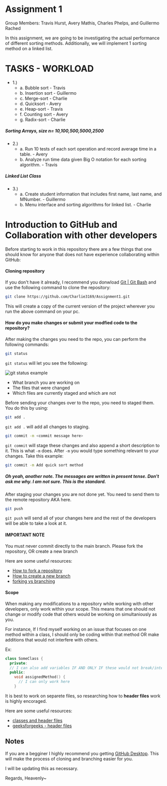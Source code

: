 # Assignment 1
Group Members: Travis Hurst, Avery Mathis, Charles Phelps, and Guillermo Rached

In this assignment, we are going to be investigating the actual performance of different sorting methods.  Additionally, we will implement 1 sorting method on a linked list.  

# TASKS - WORKLOAD

- 1.)
  - a.	Bubble sort - Travis
  - b.	Insertion sort - Guillermo
  - c.	Merge-sort - Charlie
  - d.	Quicksort - Avery
  - e.	Heap-sort - Travis
  - f.	Counting sort - Avery
  - g.	Radix-sort - Charlie

##### Sorting Arrays, size n= 10,100,500,5000,2500
- 2.) 
  - a. Run 10 tests of each sort operation and record average time in a table. - Avery
  - b. Analyze run time data given Big O notation for each sorting algorithm. - Travis

##### Linked List Class
- 3.) 
  - a. Create student information that includes first name, last name, and MNumber. - Guillermo
  - b. Menu interface and sorting algorithms for linked list. - Charlie



# Introduction to GitHub and Collaboration with other developers
Before starting to work in this repository there are a few things that one should know for anyone that does not have experience collaborating within GitHub: 

#### Cloning repository
If you don't have it already, I recommend you donwload [Git | Git Bash](https://git-scm.com/downloads) and use the following command to clone the repository:

```bash
git clone https://github.com/Charlie3169/Assignment1.git
```

This will create a copy of the current version of the project wherever you run the above command on your pc.

#### How do you make changes or submit your modfied code to the repository?

After making the changes you need to the repo, you can perform the following commands:

```bash
git status
```
`git status` will let you see the following:

![git status example](https://user-images.githubusercontent.com/46385276/134091485-8059214e-9f0f-41bf-b4fe-5dca0bae9094.png)

- What branch you are working on
- The files that were changed 
- Which files are currently staged and which are not 

Before sending your changes over to the repo, you need to staged them. You do this by using:
```bash
git add .
```

`git add .` will add all changes to staging.

```bash
git commit -m <commit message here>
```

`git commit` will stage these changes and also append a short description to it. This is what `-m` does. After `-m` you would type something relevant to your changes. Take this example:

```bash
git commit -m Add quick sort method
```

##### Oh yeah, another note. The messages are written in present tense. Don't ask me why. I am not sure. This is the standard. 

After staging your changes you are not done yet. You need to send them to the remote repository AKA here.

```bash
git push
```

`git push` will send all of your changes here and the rest of the developers will be able to take a look at it.

#### IMPORTANT NOTE
You must never commit directly to the main branch. Please fork the repository, OR create a new branch

Here are some useful resources:

- [How to fork a repository](https://docs.github.com/en/get-started/quickstart/fork-a-repo)
- [How to create a new branch](https://zepel.io/blog/how-to-create-a-new-branch-in-github/)
- [forking vs branching](https://stackoverflow.com/questions/3611256/forking-vs-branching-in-github)

#### Scope
When making any modifications to a repository while working with other developers, only work within your scope. This means that one should not change or modify code that others would be working on simultaniously as you.

For instance, If I find myself working on an issue that focuses on one method within a class, I should only be coding within that method OR make additions that would not interfere with others.

Ex:

```cpp
class SomeClass {
  private:
  // I can also add variables IF AND ONLY IF these would not break/interfere with other developer's assignments
  public:
    void assignedMethod() {
      // I can only work here
    }
```

It is best to work on separete files, so researching how to **header files** work is highly encoraged.

Here are some useful resources:

- [classes and header files](https://www.learncpp.com/cpp-tutorial/class-code-and-header-files/)
- [geeksforgeeks - header files](https://www.geeksforgeeks.org/header-files-in-c-cpp-and-its-uses/)

## Notes
If you are a begginer I highly recommend you getting [GitHub Desktop](https://desktop.github.com/). This will make the process of cloning and branching easier for you.

I will be updating this as necessary.


Regards, 
Heavenly~
